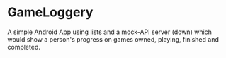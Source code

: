 # GameLoggery
A simple Android App using lists and a mock-API server (down) which would show a person's progress on games owned, playing, finished and completed.
